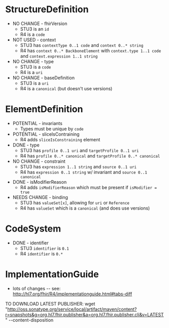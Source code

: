 # StructureDefinition

* NO CHANGE - fhirVersion
    * STU3 is an `id`
    * R4 is a `code`
* NOT USED - context
    * STU3 has `contextType 0..1 code` and `context 0..* string`
    * R4 has `context 0..* BackboneElement` with `context.type 1..1 code` and `context.expression 1..1 string`
* NO CHANGE - type
    * STU3 is a `code`
    * R4 is a `uri`
* NO CHANGE - baseDefinition
    * STU3 is a `uri`
    * R4 is a `canonical` (but doesn't use versions)

# ElementDefinition

* POTENTIAL - invariants
    * Types must be unique by `code`
* POTENTIAL - sliceIsContraining
    * R4 adds `sliceIsConstraining` element
* DONE - type
    * STU3 has `profile 0..1 uri` and `targetProfile 0..1 uri`
    * R4 has `profile 0..* canonical` and `targetProfile 0..* canonical`
* NO CHANGE - constraint
    * STU3 has `expression 1..1 string` and `source 0..1 uri`
    * R4 has `expression 0..1 string` w/ invariant and `source 0..1 canonical`
* DONE - isModifierReason
    * R4 adds `isModifierReason` which must be present if `isModifier = true`
* NEEDS CHANGE - binding
    * STU3 has `valueSet[x]`, allowing for `uri` or `Reference`
    * R4 has `valueSet` which is a `canonical` (and does use versions)

# CodeSystem

* DONE - identifier
    * STU3 `identifier` is `0.1`
    * R4 `identifier` is `0.*`

# ImplementationGuide

* lots of changes -- see: http://hl7.org/fhir/R4/implementationguide.html#tabs-diff

TO DOWNLOAD LATEST PUBLISHER: wget "http://oss.sonatype.org/service/local/artifact/maven/content?r=snapshots&g=org.hl7.fhir.publisher&a=org.hl7.fhir.publisher.cli&v=LATEST" --content-disposition
